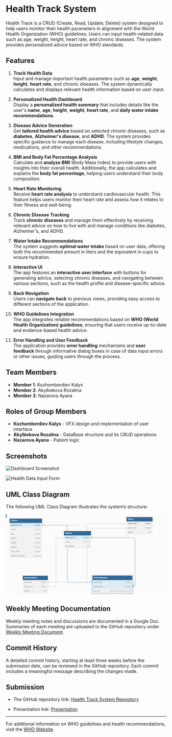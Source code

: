 # Health Track System

Health Track is a CRUD (Create, Read, Update, Delete) system designed to help users monitor their health parameters in alignment with the World Health Organization (WHO) guidelines. Users can input health-related data such as age, weight, height, heart rate, and chronic diseases. The system provides personalized advice based on WHO standards.

## Features
1. **Track Health Data**  
   Input and manage important health parameters such as **age**, **weight**, **height**, **heart rate**, and chronic diseases. The system dynamically calculates and displays relevant health information based on user input.

2. **Personalized Health Dashboard**  
   Display a **personalized health summary** that includes details like the user's **name**, **age**, **height**, **weight**, **heart rate**, and **daily water intake recommendations**.

3. **Disease Advice Generation**  
   Get **tailored health advice** based on selected chronic diseases, such as **diabetes**, **Alzheimer's disease**, and **ADHD**. The system provides specific guidance to manage each disease, including lifestyle changes, medications, and other recommendations.

4. **BMI and Body Fat Percentage Analysis**  
   Calculate and **analyze BMI** (Body Mass Index) to provide users with insights into their overall health. Additionally, the app calculates and explains the **body fat percentage**, helping users understand their body composition.

5. **Heart Rate Monitoring**  
   Receive **heart rate analysis** to understand cardiovascular health. This feature helps users monitor their heart rate and assess how it relates to their fitness and well-being.

6. **Chronic Disease Tracking**  
   Track **chronic diseases** and manage them effectively by receiving relevant advice on how to live with and manage conditions like diabetes, Alzheimer's, and ADHD.

7. **Water Intake Recommendations**  
   The system suggests **optimal water intake** based on user data, offering both the recommended amount in liters and the equivalent in cups to ensure hydration.

8. **Interactive UI**  
   The app features an **interactive user interface** with buttons for generating advice, selecting chronic diseases, and navigating between various sections, such as the health profile and disease-specific advice.

9. **Back Navigation**  
    Users can **navigate back** to previous views, providing easy access to different sections of the application.

10. **WHO Guidelines Integration**  
    The app integrates reliable recommendations based on **WHO (World Health Organization) guidelines**, ensuring that users receive up-to-date and evidence-based health advice.

11. **Error Handling and User Feedback**  
    The application provides **error handling** mechanisms and **user feedback** through informative dialog boxes in case of data input errors or other issues, guiding users through the process.


## Team Members
- **Member 1**: Kozhomberdiev Kalys 
- **Member 2**: Akylbekova Rozalina
- **Member 3**: Nazarova Ayana


## Roles of Group Members
- **Kozhomberdiev Kalys** - VFX design and implementation of user interface
- **Akylbekova Rozalina** - DataBase structure and its CRUD operations
- **Nazarova Ayana** - Patient logic

## Screenshots
![Dashboard Screenshot](https://github.com/user-attachments/assets/ec9a256b-ac01-4a30-a108-cb8fd5b7b0d6)

![Health Data Input Form](https://github.com/user-attachments/assets/80f9d6ab-024f-4002-a6e5-f9521b187c9f)


## UML Class Diagram
The following UML Class Diagram illustrates the system’s structure:

![UML Class Diagram](UML-Diagram.png)

## Weekly Meeting Documentation
Weekly meeting notes and discussions are documented in a Google Doc. Summaries of each meeting are uploaded to the GitHub repository under 
[Weekly Meeting Document](https://docs.google.com/document/d/1_PvYmWlIDevj57fQV20lrFTZC6dWS6nIS1UiOpQGHo4/edit?usp=sharing).

## Commit History
A detailed commit history, starting at least three weeks before the submission date, can be reviewed in the GitHub repository. Each commit includes a meaningful message describing the changes made.

## Submission
- The GitHub repository link:
[Health Track System Repository](https://github.com/rosszzalina/Health-Trackerr)

- Presentation link:
[Presentation](https://www.canva.com/design/DAGZwDL7ywI/torTlD1cskQYJF0zGky_LQ/view?utm_content=DAGZwDL7ywI&utm_campaign=designshare&utm_medium=link2&utm_source=uniquelinks&utlId=h39e5718896)

---

For additional information on WHO guidelines and health recommendations, visit the [WHO Website](https://www.who.int).

